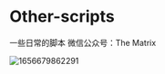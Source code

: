 # Other-scripts
一些日常的脚本
微信公众号：The Matrix

![1656679862291](https://user-images.githubusercontent.com/54984589/176898032-63d07a45-229f-48bf-b5fe-6550864c8402.png)

[Wsocks5.py]:白嫖socks代理(https://github.com/Wrin9/Other-scripts/blob/main/Wsocks5.py)
